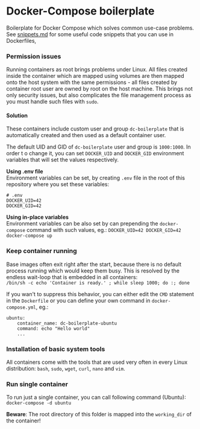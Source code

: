 # Docker-Compose boilerplate

Boilerplate for Docker Compose which solves common use-case problems. See [snippets.md](snippets.md)
for some useful code snippets that you can use in Dockerfiles,

### Permission issues
Running containers as root brings problems under Linux. All files created inside the 
container which are mapped using volumes are then mapped onto the host system with 
the same permissions - all files created by container root user are owned by root 
on the host machine. This brings not only security issues, but also complicates the 
file management process as you must handle such files with `sudo`.

#### Solution  
These containers include custom user and group `dc-boilerplate` that is automatically 
created and then used as a default container user. 

The default UID and GID of `dc-boilerplate` user and group is `1000:1000`. In order t
o change it, you can set `DOCKER_UID` and `DOCKER_GID` environment variables that will 
set the values respectively. 

**Using .env file**  
Environment variables can be set, by creating `.env` file in the root
of this repository where you set these variables:
```
# .env
DOCKER_UID=42
DOCKER_GID=42
```

**Using in-place variables**  
Environment variables can be also set by can prepending the `docker-compose` 
command with such values, eg.: `DOCKER_UID=42 DOCKER_GID=42 docker-compose up`    


### Keep container running
Base images often exit right after the start, because there is no default process running
which would keep them busy. This is resolved by the endless wait-loop that is embedded
in all containers:  
`/bin/sh -c echo 'Container is ready.' ; while sleep 1000; do :; done`

If you wan't to suppress this behavior, you can either edit the `CMD` statement in the 
`Dockerfile` or you can define your own command in `docker-compose.yml`, eg.:
```
ubuntu:
    container_name: dc-boilerplate-ubuntu
    command: echo "Hello world"
    ...
```

### Installation of basic system tools
All containers come with the tools that are used very often in every Linux distribution:  `bash`, `sudo`, `wget`, `curl`, `nano` and `vim`. 

### Run single container
To run just a single container, you can call following command (Ubuntu):    
`docker-compose -d ubuntu`

**Beware**: The root directory of this folder is mapped into the `working_dir` of the container!


